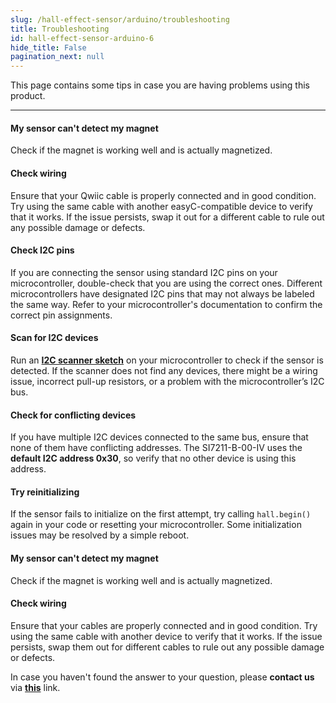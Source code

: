 ```yaml
---
slug: /hall-effect-sensor/arduino/troubleshooting 
title: Troubleshooting
id: hall-effect-sensor-arduino-6 
hide_title: False
pagination_next: null
---
```


This page contains some tips in case you are having problems using this product.

---

<ExpandableSection title="My sensor won't initialize! (Qwiic breakout board)">

#### My sensor can't detect my magnet
Check if the magnet is working well and is actually magnetized.

#### Check wiring
Ensure that your Qwiic cable is properly connected and in good condition. Try using the same cable with another easyC-compatible device to verify that it works. If the issue persists, swap it out for a different cable to rule out any possible damage or defects.

#### Check I2C pins
If you are connecting the sensor using standard I2C pins on your microcontroller, double-check that you are using the correct ones. Different microcontrollers have designated I2C pins that may not always be labeled the same way. Refer to your microcontroller's documentation to confirm the correct pin assignments.

#### Scan for I2C devices
Run an [**I2C scanner sketch**](https://github.com/SolderedElectronics/Soldered-Hacky-Codes/tree/main/I2C_Scanner) on your microcontroller to check if the sensor is detected. If the scanner does not find any devices, there might be a wiring issue, incorrect pull-up resistors, or a problem with the microcontroller’s I2C bus.

#### Check for conflicting devices
If you have multiple I2C devices connected to the same bus, ensure that none of them have conflicting addresses. The SI7211-B-00-IV uses the **default I2C address 0x30**, so verify that no other device is using this address.

#### Try reinitializing
If the sensor fails to initialize on the first attempt, try calling `hall.begin()` again in your code or resetting your microcontroller. Some initialization issues may be resolved by a simple reboot.

</ExpandableSection>
<ExpandableSection title="My sensor doesn't work! (Regular breakout board)">

#### My sensor can't detect my magnet
Check if the magnet is working well and is actually magnetized.

#### Check wiring
Ensure that your cables are properly connected and in good condition. Try using the same cable with another device to verify that it works. If the issue persists, swap them out for different cables to rule out any possible damage or defects.

</ExpandableSection>

<InfoBox>In case you haven't found the answer to your question, please **contact us** via [**this**](https://soldered.com/contact/) link.</InfoBox>